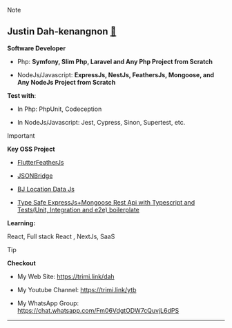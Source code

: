 > [!NOTE]
>
> ## Justin Dah-kenangnon [🌟](https://github.com/Dahkenangnon/my-starters)
>
>  **Software Developer**
>
> - Php: **__Symfony, Slim Php, Laravel and Any Php Project from Scratch__**
>
> 
> - NodeJs/Javascript: **__ExpressJs, NestJs, FeathersJs, Mongoose,  and Any NodeJs Project from Scratch__**
>
>  **Test with**:
>
> - In Php: PhpUnit, Codeception
>  
> - In NodeJs/Javascript: Jest, Cypress, Sinon, Supertest, etc.
> 



> [!IMPORTANT]
>
> **Key OSS Project**
>
> - [FlutterFeatherJs](https://github.com/Dahkenangnon/flutter_feathersjs.dart)
>
> - [JSONBridge](https://github.com/Dahkenangnon/json_bridge.dart)
>
> - [BJ Location Data Js](https://github.com/Dahkenangnon/location_data_bj_js)
>
> - [Type Safe ExpressJs+Mongoose Rest Api with Typescript and Tests(Unit, Integration and e2e) boilerplate](https://github.com/Dahkenangnon/typescript-express-mongoose-api-boilerplate)
>
> **Learning:**
>
> React, Full stack React , NextJs, SaaS
> 


> [!TIP]
>
> **Checkout**
>
> - My Web Site: https://trimi.link/dah
>
> - My Youtube Channel: https://trimi.link/ytb
> - My WhatsApp Group: https://chat.whatsapp.com/Fm06VdgtODW7cQuvjL6dPS
____



